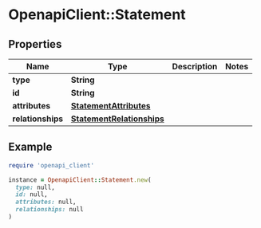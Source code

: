 # OpenapiClient::Statement

## Properties

| Name | Type | Description | Notes |
| ---- | ---- | ----------- | ----- |
| **type** | **String** |  |  |
| **id** | **String** |  |  |
| **attributes** | [**StatementAttributes**](StatementAttributes.md) |  |  |
| **relationships** | [**StatementRelationships**](StatementRelationships.md) |  |  |

## Example

```ruby
require 'openapi_client'

instance = OpenapiClient::Statement.new(
  type: null,
  id: null,
  attributes: null,
  relationships: null
)
```

